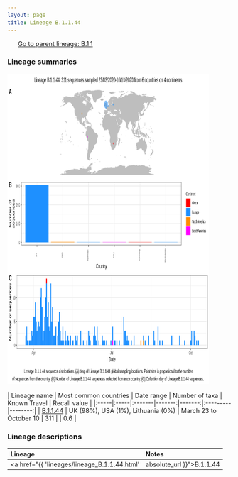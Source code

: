 ```yaml
---
layout: page
title: Lineage B.1.1.44
---
```




<p>
<ul class="actions small">
	 <a href="{{ 'lineages/lineage_B.1.1.html' | absolute_url }}" class="button special fit">Go to parent lineage: B.1.1</a>
</ul>
</p>
<h3> Lineage summaries</h3>

<img src="../assets/images/B.1.1.44.svg" alt="B.1.1.44 lineage summary figure" width="90%" height="700px" />


| Lineage name | Most common countries | Date range | Number of taxa | Known Travel | Recall value |
|:-----|:-----|:-------|-------:|-------:|:---------|--------:|
| <a href="{{ 'lineages/lineage_B.1.1.44.html' | absolute_url }}">B.1.1.44</a> | UK (98%), USA (1%), Lithuania (0%) | March 23 to October 10 | 311 |  | 0.6 |

<h3>Lineage descriptions</h3>

| Lineage | Notes |
|:-----|:-----|
| <a href="{{ 'lineages/lineage_B.1.1.44.html' | absolute_url }}">B.1.1.44</a> | UK lineage |

